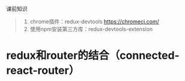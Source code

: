 课前知识

>1. chrome插件：redux-devtools   https://chromecj.com/
>2. 使用npm安装第三方库：redux-devtools-extension

# redux和router的结合（connected-react-router）
